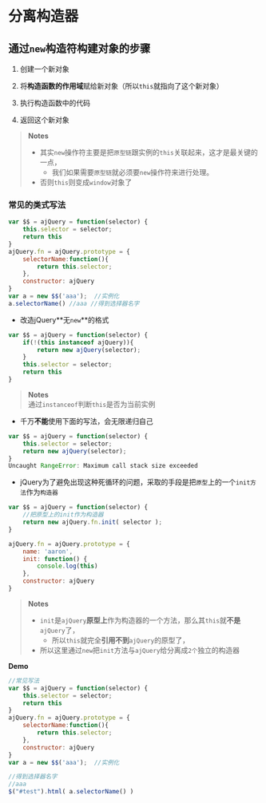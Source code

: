 # 分离构造器

## 通过`new`构造符构建对象的步骤
1. 创建一个新对象

2. 将**构造函数的作用域**赋给新对象（所以`this`就指向了这个新对象）

3. 执行构造函数中的代码

4. 返回这个新对象

> **Notes**
> - 其实`new`操作符主要是把`原型链`跟实例的`this`关联起来，这才是最关键的一点，
>     - 我们如果需要`原型链`就必须要`new`操作符来进行处理。
> - 否则`this`则变成`window`对象了

### 常见的类式写法

```javascript
var $$ = ajQuery = function(selector) {
    this.selector = selector;
    return this
}
ajQuery.fn = ajQuery.prototype = {
    selectorName:function(){
        return this.selector;
    },
    constructor: ajQuery
}
var a = new $$('aaa');  //实例化
a.selectorName() //aaa //得到选择器名字
```

- 改造jQuery**无`new`**的格式

```javascript
var $$ = ajQuery = function(selector) {
    if(!(this instanceof ajQuery)){
        return new ajQuery(selector);
    }
    this.selector = selector;
    return this
}
```
> **Notes**  
> 通过`instanceof`判断`this`是否为当前实例

- 千万**不能**使用下面的写法，会无限递归自己

```javascript
var $$ = ajQuery = function(selector) {
    this.selector = selector;
    return new ajQuery(selector);
}
Uncaught RangeError: Maximum call stack size exceeded
```

- jQuery为了避免出现这种死循环的问题，采取的手段是把`原型`上的一个`init方法`作为`构造器`

```javascript
var $$ = ajQuery = function(selector) {
    //把原型上的init作为构造器
    return new ajQuery.fn.init( selector );
}

ajQuery.fn = ajQuery.prototype = {
    name: 'aaron',
    init: function() {
        console.log(this)
    },
    constructor: ajQuery
}
```

> **Notes**
> - `init`是`ajQuery`**原型上**作为构造器的一个方法，那么其`this`就**不是**`ajQuery`了，
>      - 所以`this`就完全**引用不到**`ajQuery`的原型了，
> - 所以这里通过`new`把`init`方法与`ajQuery`给分离成`2个`独立的构造器


**Demo**

```javascript
//常见写法
var $$ = ajQuery = function(selector) {
    this.selector = selector;
	return this
}
ajQuery.fn = ajQuery.prototype = {
	selectorName:function(){
		return this.selector;
	},
	constructor: ajQuery
}
var a = new $$('aaa');  //实例化

//得到选择器名字
//aaa
$("#test").html( a.selectorName() )
```
